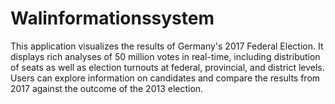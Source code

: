 # Walinformationssystem

This application visualizes the results of Germany's 2017 Federal Election. It displays rich analyses of 50 million votes in real-time, including distribution of seats as well as election turnouts at federal, provincial, and district levels. Users can explore information on candidates and compare the results from 2017 against the outcome of the 2013 election.
